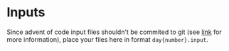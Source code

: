 # Inputs

Since advent of code input files shouldn't be commited to git (see [link](https://mobile.twitter.com/ericwastl/status/1465805354214830081) for more information), place your files here in format `day{number}.input`.